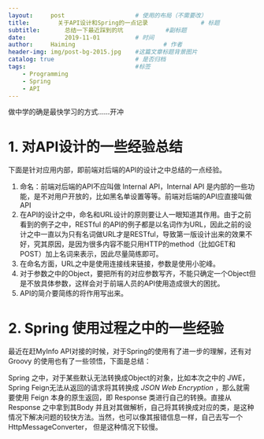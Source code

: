 ```yaml
---
layout:     post   				    # 使用的布局（不需要改）
title:        关于API设计和Spring的一点记录				# 标题 
subtitle:       总结一下最近踩到的坑            #副标题
date:       	2019-11-01			# 时间
author:     Haiming 						# 作者
header-img: img/post-bg-2015.jpg 	#这篇文章标题背景图片
catalog: true 						# 是否归档
tags:								#标签
    - Programming
    - Spring
    - API
---
```


做中学的确是最快学习的方式……开冲

# 1. 对API设计的一些经验总结

下面是针对应用内部，即前端对后端的API的设计之中总结的一点经验。

1. 命名：前端对后端的API不应叫做 Internal API，Internal API 是内部的一些功能，是不对用户开放的，比如黑名单设置等等。前端对后端的API应直接叫做 API
2. 在API的设计之中，命名和URL设计的原则要让人一眼知道其作用。由于之前看到的例子之中，RESTful 的API的例子都是以名词作为URL，因此之前的设计之中一直以为只有名词做URL才是RESTful，导致第一版设计出来的效果不好，究其原因，是因为很多内容不能只用HTTP的method（比如GET和POST）加上名词来表示，因此尽量简练即可。
3. 在命名方面，URL之中是使用连接线来链接，参数是使用小驼峰。
4. 对于参数之中的Object，要把所有的对应参数写齐，不能只确定一个Object但是不放具体参数，这样会对于前端人员的API使用造成很大的困扰。
5. API的简介要简练的将作用写出来。

# 2. Spring 使用过程之中的一些经验

最近在赶MyInfo API对接的时候，对于Spring的使用有了进一步的理解，还有对 Groovy 的使用也有了一些领悟，下面是总结：

Spring 之中，对于某些默认无法转换成Object的对象，比如本次之中的 JWE，Spring Feign无法从返回的请求将其转换成 *JSON Web Encryption* ，那么就需要使用 Feign 本身的原生返回，即 Response 类进行自己的转换。直接从 Response 之中拿到其Body 并且对其做解析，自己将其转换成对应的类，是这种情况下解决问题的较快方法。当然，也可以像其报错信息一样，自己去写一个 HttpMessageConverter， 但是这种情况下较慢。

